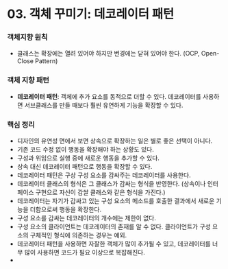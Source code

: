 # 03. 객체 꾸미기: 데코레이터 패턴

### 객체지향 원칙

- 클래스는 확장에는 열려 있어야 하지만 변경에는 닫혀 있어야 한다. (OCP, Open-Close Pattern)




### 객체 지향 패턴

- **데코레이터 패턴**: 객체에 추가 요소를 동적으로 더할 수 있다. 데코레이터를 사용하면 서브클래스를 만들 때보다 훨씬 유연하게 기능을 확장할 수 있다.



### 핵심 정리

- 디자인의 유연성 면에서 보면 상속으로 확장하는 일은 별로 좋은 선택이 아니다.
- 기존 코드 수정 없이 행동을 확장해야 하는 상황도 있다.
- 구성과 위임으로 실행 중에 새로운 행동을 추가할 수 있다.
- 상속 대신 데코레이터 패턴으로 행동을 확장할 수 있다.
- 데코레이터 패턴은 구상 구성 요소를 감싸주는 데코레이터를 사용한다.
- 데코레이터 클래스의 형식은 그 클래스가 감싸는 형식을 반영한다. (상속이나 인터페이스 구현으로 자신이 감쌀 클래스와 같은 형식을 가진다.)
- 데코레이터는 자기가 감싸고 있는 구성 요소의 메소드를 호출한 결과에서 새로운 기능을 더함으로써 행동을 확장한다.
- 구성 요소를 감싸는 데코레이터의 개수에는 제한이 없다.
- 구성 요소의 클라이언트는 데코레이터의 존재를 알 수 없다. 클라이언트가 구성 요소의 구체적인 형식에 의존하는 경우는 예외.
- 데코레이터 패턴을 사용하면 자잘한 객체가 많이 추가될 수 있고, 데코레이터를 너무 많이 사용하면 코드가 필요 이상으로 복잡해진다.
- 
